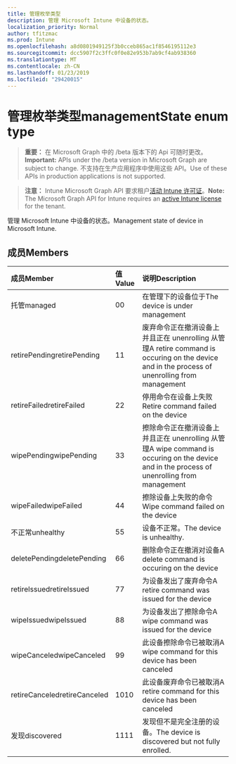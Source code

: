 ```yaml
---
title: 管理枚举类型
description: 管理 Microsoft Intune 中设备的状态。
localization_priority: Normal
author: tfitzmac
ms.prod: Intune
ms.openlocfilehash: a8d0801949125f3b0cceb865ac1f8546195112e3
ms.sourcegitcommit: dcc5907f2c3ffc0f0e82e953b7ab9cf4ab938360
ms.translationtype: MT
ms.contentlocale: zh-CN
ms.lasthandoff: 01/23/2019
ms.locfileid: "29420015"
---
```

# <a name="managementstate-enum-type"></a><span data-ttu-id="7901d-103">管理枚举类型</span><span class="sxs-lookup"><span data-stu-id="7901d-103">managementState enum type</span></span>

> <span data-ttu-id="7901d-104">**重要：** 在 Microsoft Graph 中的 /beta 版本下的 Api 可随时更改。</span><span class="sxs-lookup"><span data-stu-id="7901d-104">**Important:** APIs under the /beta version in Microsoft Graph are subject to change.</span></span> <span data-ttu-id="7901d-105">不支持在生产应用程序中使用这些 API。</span><span class="sxs-lookup"><span data-stu-id="7901d-105">Use of these APIs in production applications is not supported.</span></span>

> <span data-ttu-id="7901d-106">**注意：** Intune Microsoft Graph API 要求租户[活动 Intune 许可证](https://go.microsoft.com/fwlink/?linkid=839381)。</span><span class="sxs-lookup"><span data-stu-id="7901d-106">**Note:** The Microsoft Graph API for Intune requires an [active Intune license](https://go.microsoft.com/fwlink/?linkid=839381) for the tenant.</span></span>

<span data-ttu-id="7901d-107">管理 Microsoft Intune 中设备的状态。</span><span class="sxs-lookup"><span data-stu-id="7901d-107">Management state of device in Microsoft Intune.</span></span>

## <a name="members"></a><span data-ttu-id="7901d-108">成员</span><span class="sxs-lookup"><span data-stu-id="7901d-108">Members</span></span>
|<span data-ttu-id="7901d-109">成员</span><span class="sxs-lookup"><span data-stu-id="7901d-109">Member</span></span>|<span data-ttu-id="7901d-110">值</span><span class="sxs-lookup"><span data-stu-id="7901d-110">Value</span></span>|<span data-ttu-id="7901d-111">说明</span><span class="sxs-lookup"><span data-stu-id="7901d-111">Description</span></span>|
|:---|:---|:---|
|<span data-ttu-id="7901d-112">托管</span><span class="sxs-lookup"><span data-stu-id="7901d-112">managed</span></span>|<span data-ttu-id="7901d-113">0</span><span class="sxs-lookup"><span data-stu-id="7901d-113">0</span></span>|<span data-ttu-id="7901d-114">在管理下的设备位于</span><span class="sxs-lookup"><span data-stu-id="7901d-114">The device is under management</span></span>|
|<span data-ttu-id="7901d-115">retirePending</span><span class="sxs-lookup"><span data-stu-id="7901d-115">retirePending</span></span>|<span data-ttu-id="7901d-116">1</span><span class="sxs-lookup"><span data-stu-id="7901d-116">1</span></span>|<span data-ttu-id="7901d-117">废弃命令正在撤消设备上并且正在 unenrolling 从管理</span><span class="sxs-lookup"><span data-stu-id="7901d-117">A retire command is occuring on the device and in the process of unenrolling from management</span></span>|
|<span data-ttu-id="7901d-118">retireFailed</span><span class="sxs-lookup"><span data-stu-id="7901d-118">retireFailed</span></span>|<span data-ttu-id="7901d-119">2</span><span class="sxs-lookup"><span data-stu-id="7901d-119">2</span></span>|<span data-ttu-id="7901d-120">停用命令在设备上失败</span><span class="sxs-lookup"><span data-stu-id="7901d-120">Retire command failed on the device</span></span>|
|<span data-ttu-id="7901d-121">wipePending</span><span class="sxs-lookup"><span data-stu-id="7901d-121">wipePending</span></span>|<span data-ttu-id="7901d-122">3</span><span class="sxs-lookup"><span data-stu-id="7901d-122">3</span></span>|<span data-ttu-id="7901d-123">擦除命令正在撤消设备上并且正在 unenrolling 从管理</span><span class="sxs-lookup"><span data-stu-id="7901d-123">A wipe command is occuring on the device and in the process of unenrolling from management</span></span>|
|<span data-ttu-id="7901d-124">wipeFailed</span><span class="sxs-lookup"><span data-stu-id="7901d-124">wipeFailed</span></span>|<span data-ttu-id="7901d-125">4</span><span class="sxs-lookup"><span data-stu-id="7901d-125">4</span></span>|<span data-ttu-id="7901d-126">擦除设备上失败的命令</span><span class="sxs-lookup"><span data-stu-id="7901d-126">Wipe command failed on the device</span></span>|
|<span data-ttu-id="7901d-127">不正常</span><span class="sxs-lookup"><span data-stu-id="7901d-127">unhealthy</span></span>|<span data-ttu-id="7901d-128">5</span><span class="sxs-lookup"><span data-stu-id="7901d-128">5</span></span>|<span data-ttu-id="7901d-129">设备不正常。</span><span class="sxs-lookup"><span data-stu-id="7901d-129">The device is unhealthy.</span></span>|
|<span data-ttu-id="7901d-130">deletePending</span><span class="sxs-lookup"><span data-stu-id="7901d-130">deletePending</span></span>|<span data-ttu-id="7901d-131">6</span><span class="sxs-lookup"><span data-stu-id="7901d-131">6</span></span>|<span data-ttu-id="7901d-132">删除命令正在撤消对设备</span><span class="sxs-lookup"><span data-stu-id="7901d-132">A delete command is occuring on the device</span></span> |
|<span data-ttu-id="7901d-133">retireIssued</span><span class="sxs-lookup"><span data-stu-id="7901d-133">retireIssued</span></span>|<span data-ttu-id="7901d-134">7</span><span class="sxs-lookup"><span data-stu-id="7901d-134">7</span></span>|<span data-ttu-id="7901d-135">为设备发出了废弃命令</span><span class="sxs-lookup"><span data-stu-id="7901d-135">A retire command was issued for the device</span></span>|
|<span data-ttu-id="7901d-136">wipeIssued</span><span class="sxs-lookup"><span data-stu-id="7901d-136">wipeIssued</span></span>|<span data-ttu-id="7901d-137">8</span><span class="sxs-lookup"><span data-stu-id="7901d-137">8</span></span>|<span data-ttu-id="7901d-138">为设备发出了擦除命令</span><span class="sxs-lookup"><span data-stu-id="7901d-138">A wipe command was issued for the device</span></span>|
|<span data-ttu-id="7901d-139">wipeCanceled</span><span class="sxs-lookup"><span data-stu-id="7901d-139">wipeCanceled</span></span>|<span data-ttu-id="7901d-140">9</span><span class="sxs-lookup"><span data-stu-id="7901d-140">9</span></span>|<span data-ttu-id="7901d-141">此设备擦除命令已被取消</span><span class="sxs-lookup"><span data-stu-id="7901d-141">A wipe command for this device has been canceled</span></span>|
|<span data-ttu-id="7901d-142">retireCanceled</span><span class="sxs-lookup"><span data-stu-id="7901d-142">retireCanceled</span></span>|<span data-ttu-id="7901d-143">10</span><span class="sxs-lookup"><span data-stu-id="7901d-143">10</span></span>|<span data-ttu-id="7901d-144">此设备废弃命令已被取消</span><span class="sxs-lookup"><span data-stu-id="7901d-144">A retire command for this device has been canceled</span></span>|
|<span data-ttu-id="7901d-145">发现</span><span class="sxs-lookup"><span data-stu-id="7901d-145">discovered</span></span>|<span data-ttu-id="7901d-146">11</span><span class="sxs-lookup"><span data-stu-id="7901d-146">11</span></span>|<span data-ttu-id="7901d-147">发现但不是完全注册的设备。</span><span class="sxs-lookup"><span data-stu-id="7901d-147">The device is discovered but not fully enrolled.</span></span>|




